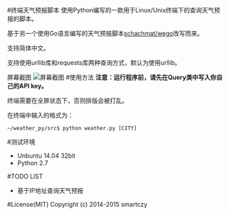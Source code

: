 #终端天气预报脚本
使用Python编写的一款用于Linux/Unix终端下的查询天气预报的脚本。

基于另一个使用Go语言编写的天气预报脚本[schachmat/wego](https://github.com/schachmat/wego)改写而来。

支持简体中文。

支持使用urllib库和requests库两种查询方式，默认为使用urllib。

屏幕截图
![屏幕截图](https://github.com/smartczy/weather_py/raw/master/src/weather.png)
#使用方法
**注意：运行程序前，请先在Query类中写入你自己的API key。**

终端需要在全屏状态下，否则排版会被打乱。

在终端中输入的格式为：
```
~/weather_py/src$ python weather.py [CITY]
```
#测试环境
* Unbuntu 14.04 32bit
* Python 2.7

#TODO LIST
* 基于IP地址查询天气预报

#License(MIT)
Copyright (c) 2014-2015 smartczy
